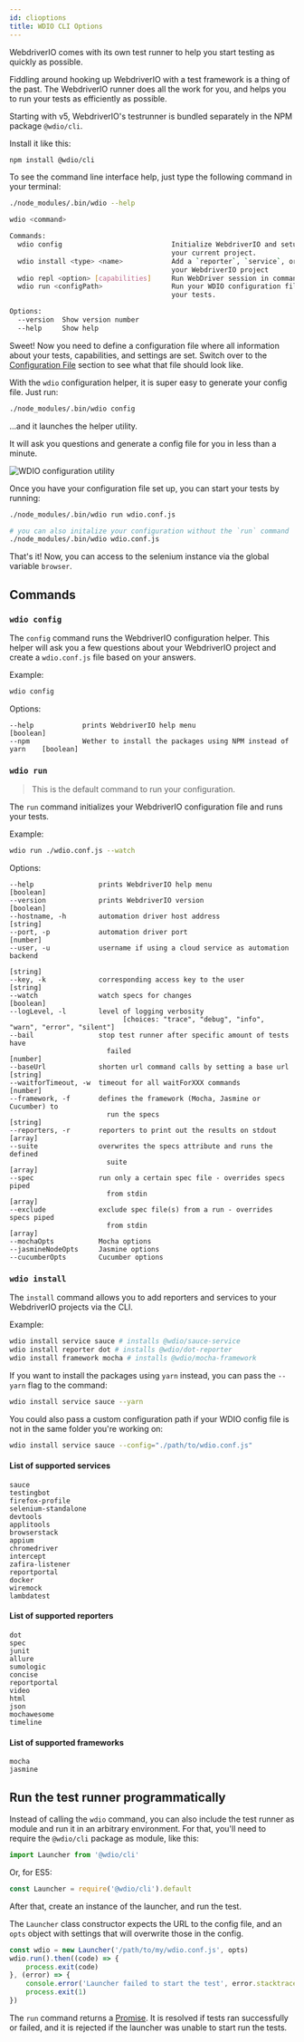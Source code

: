 ```yaml
---
id: clioptions
title: WDIO CLI Options
---
```


WebdriverIO comes with its own test runner to help you start testing as quickly as possible.

Fiddling around hooking up WebdriverIO with a test framework is a thing of the past. The WebdriverIO runner does all the work for you, and helps you to run your tests as efficiently as possible.

Starting with v5, WebdriverIO's testrunner is bundled separately in the NPM package `@wdio/cli`.

Install it like this:

```sh
npm install @wdio/cli
```

To see the command line interface help, just type the following command in your terminal:

```sh
./node_modules/.bin/wdio --help

wdio <command>

Commands:
  wdio config                           Initialize WebdriverIO and setup configuration in
                                        your current project.
  wdio install <type> <name>            Add a `reporter`, `service`, or `framework` to
                                        your WebdriverIO project
  wdio repl <option> [capabilities]     Run WebDriver session in command line
  wdio run <configPath>                 Run your WDIO configuration file to initialize
                                        your tests.

Options:
  --version  Show version number                                       [boolean]
  --help     Show help                                                 [boolean]
```

Sweet! Now you need to define a configuration file where all information about your tests, capabilities, and settings are set.
Switch over to the [Configuration File](ConfigurationFile.md) section to see what that file should look like.

With the `wdio` configuration helper, it is super easy to generate your config file. Just run:

```sh
./node_modules/.bin/wdio config
```

...and it launches the helper utility.

It will ask you questions and generate a config file for you in less than a minute.

![WDIO configuration utility](/img/config-utility.gif)

Once you have your configuration file set up, you can start your tests by running:

```sh
./node_modules/.bin/wdio run wdio.conf.js

# you can also initalize your configuration without the `run` command
./node_modules/.bin/wdio wdio.conf.js
```


That's it! Now, you can access to the selenium instance via the global variable `browser`.

## Commands

### `wdio config`

The `config` command runs the WebdriverIO configuration helper. This helper will ask you a few questions about your WebdriverIO project and create a `wdio.conf.js` file based on your answers.

Example:

```bash
wdio config
```

Options:
```
--help            prints WebdriverIO help menu                                [boolean]
--npm             Wether to install the packages using NPM instead of yarn    [boolean]
```

### `wdio run`

> This is the default command to run your configuration.

The `run` command initializes your WebdriverIO configuration file and runs your tests.

Example:

```bash
wdio run ./wdio.conf.js --watch
```

Options:

```
--help                prints WebdriverIO help menu                   [boolean]
--version             prints WebdriverIO version                     [boolean]
--hostname, -h        automation driver host address                  [string]
--port, -p            automation driver port                          [number]
--user, -u            username if using a cloud service as automation backend
                                                                        [string]
--key, -k             corresponding access key to the user            [string]
--watch               watch specs for changes                        [boolean]
--logLevel, -l        level of logging verbosity
                            [choices: "trace", "debug", "info", "warn", "error", "silent"]
--bail                stop test runner after specific amount of tests have
                        failed                                          [number]
--baseUrl             shorten url command calls by setting a base url [string]
--waitforTimeout, -w  timeout for all waitForXXX commands             [number]
--framework, -f       defines the framework (Mocha, Jasmine or Cucumber) to
                        run the specs                                   [string]
--reporters, -r       reporters to print out the results on stdout     [array]
--suite               overwrites the specs attribute and runs the defined
                        suite                                            [array]
--spec                run only a certain spec file - overrides specs piped
                        from stdin                                       [array]
--exclude             exclude spec file(s) from a run - overrides specs piped
                        from stdin                                       [array]
--mochaOpts           Mocha options
--jasmineNodeOpts     Jasmine options
--cucumberOpts        Cucumber options
```

### `wdio install`
The `install` command allows you to add reporters and services to your WebdriverIO projects via the CLI.

Example:

```bash
wdio install service sauce # installs @wdio/sauce-service
wdio install reporter dot # installs @wdio/dot-reporter
wdio install framework mocha # installs @wdio/mocha-framework
```

If you want to install the packages using `yarn` instead, you can pass the `--yarn` flag to the command:

```bash
wdio install service sauce --yarn
```

You could also pass a custom configuration path if your WDIO config file is not in the same folder you're working on:

```bash
wdio install service sauce --config="./path/to/wdio.conf.js"
```

#### List of supported services
```
sauce
testingbot
firefox-profile
selenium-standalone
devtools
applitools
browserstack
appium
chromedriver
intercept
zafira-listener
reportportal
docker
wiremock
lambdatest
```

#### List of supported reporters
```
dot
spec
junit
allure
sumologic
concise
reportportal
video
html
json
mochawesome
timeline
```

#### List of supported frameworks
```
mocha
jasmine
```

## Run the test runner programmatically

Instead of calling the `wdio` command, you can also include the test runner as module and run it in an arbitrary environment.
For that, you'll need to require the `@wdio/cli` package as module, like this:

```js
import Launcher from '@wdio/cli'
```

Or, for ES5:

```js
const Launcher = require('@wdio/cli').default
```

After that, create an instance of the launcher, and run the test.

The `Launcher` class constructor expects the URL to the config file, and an `opts` object with settings that will overwrite those in the config.

```js
const wdio = new Launcher('/path/to/my/wdio.conf.js', opts)
wdio.run().then((code) => {
    process.exit(code)
}, (error) => {
    console.error('Launcher failed to start the test', error.stacktrace)
    process.exit(1)
})
```

The `run` command returns a [Promise](https://developer.mozilla.org/en-US/docs/Web/JavaScript/Reference/Global_Objects/Promise).
It is resolved if tests ran successfully or failed, and it is rejected if the launcher was unable to start run the tests.

